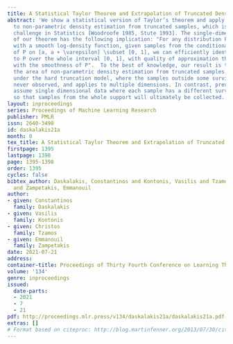 ```yaml
---
title: A Statistical Taylor Theorem and Extrapolation of Truncated Densities
abstract: 'We show a statistical version of Taylor’s theorem and apply this result
  to non-parametric density estimation from truncated samples, which is a classical
  challenge in Statistics [Woodroofe 1985, Stute 1993]. The single-dimensional version
  of our theorem has the following implication: "For any distribution P on [0, 1]
  with a smooth log-density function, given samples from the conditional distribution
  of P on [a, a + \varepsilon] \subset [0, 1], we can efficiently identify an approximation
  to P over the whole interval [0, 1], with quality of approximation that improves
  with the smoothness of P".  To the best of knowledge, our result is the first in
  the area of non-parametric density estimation from truncated samples, which works
  under the hard truncation model, where the samples outside some survival set S are
  never observed, and applies to multiple dimensions. In contrast, previous works
  assume single dimensional data where each sample has a different survival set $S$
  so that samples from the whole support will ultimately be collected.'
layout: inproceedings
series: Proceedings of Machine Learning Research
publisher: PMLR
issn: 2640-3498
id: daskalakis21a
month: 0
tex_title: A Statistical Taylor Theorem and Extrapolation of Truncated Densities
firstpage: 1395
lastpage: 1398
page: 1395-1398
order: 1395
cycles: false
bibtex_author: Daskalakis, Constantinos and Kontonis, Vasilis and Tzamos, Christos
  and Zampetakis, Emmanouil
author:
- given: Constantinos
  family: Daskalakis
- given: Vasilis
  family: Kontonis
- given: Christos
  family: Tzamos
- given: Emmanouil
  family: Zampetakis
date: 2021-07-21
address:
container-title: Proceedings of Thirty Fourth Conference on Learning Theory
volume: '134'
genre: inproceedings
issued:
  date-parts:
  - 2021
  - 7
  - 21
pdf: http://proceedings.mlr.press/v134/daskalakis21a/daskalakis21a.pdf
extras: []
# Format based on citeproc: http://blog.martinfenner.org/2013/07/30/citeproc-yaml-for-bibliographies/
---
```


